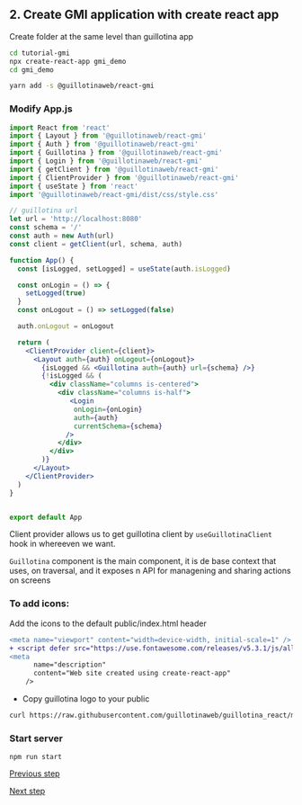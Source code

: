 

## 2. Create GMI application with create react app

Create folder at the same level than guillotina app

```bash
cd tutorial-gmi
npx create-react-app gmi_demo
cd gmi_demo

yarn add -s @guillotinaweb/react-gmi

```

### Modify App.js


```jsx
import React from 'react'
import { Layout } from '@guillotinaweb/react-gmi'
import { Auth } from '@guillotinaweb/react-gmi'
import { Guillotina } from '@guillotinaweb/react-gmi'
import { Login } from '@guillotinaweb/react-gmi'
import { getClient } from '@guillotinaweb/react-gmi'
import { ClientProvider } from '@guillotinaweb/react-gmi'
import { useState } from 'react'
import '@guillotinaweb/react-gmi/dist/css/style.css'

// guillotina url
let url = 'http://localhost:8080'
const schema = '/'
const auth = new Auth(url)
const client = getClient(url, schema, auth)

function App() {
  const [isLogged, setLogged] = useState(auth.isLogged)

  const onLogin = () => {
    setLogged(true)
  }
  const onLogout = () => setLogged(false)

  auth.onLogout = onLogout

  return (
    <ClientProvider client={client}>
      <Layout auth={auth} onLogout={onLogout}>
        {isLogged && <Guillotina auth={auth} url={schema} />}
        {!isLogged && (
          <div className="columns is-centered">
            <div className="columns is-half">
               <Login
                onLogin={onLogin}
                auth={auth}
                currentSchema={schema}
              />
            </div>
          </div>
        )}
      </Layout>
    </ClientProvider>
  )
}


export default App
```

Client provider allows us to get guillotina client by `useGuillotinaClient` hook in whereeven we want.

`Guillotina` component is the main component, it is de base context that uses, on traversal, and it exposes n API for managening and sharing actions on screens

### To add icons:

Add the icons to the default public/index.html header

```diff
<meta name="viewport" content="width=device-width, initial-scale=1" />
+ <script defer src="https://use.fontawesome.com/releases/v5.3.1/js/all.js"></script>
<meta
      name="description"
      content="Web site created using create-react-app"
    />
```

- Copy guillotina logo to your public

```bash
curl https://raw.githubusercontent.com/guillotinaweb/guillotina_react/master/public/logo.svg > public/logo.svg

```

### Start server

```
npm run start
```


[Previous step](step-1-install-guillotina.md) 

[Next step](step-3-firsts-steps-gmi.md)
